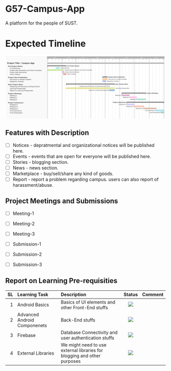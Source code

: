 # G57-Campus-App
A platform for the people of SUST.

Expected Timeline
=================
![Gantt Chart](gantt_chart.jpg)

Features with Description
-------------------------
- [ ] Notices - depratmental and organizational notices will be published here.
- [ ] Events - events that are open for everyone will be published here.
- [ ] Stories -  blogging section.
- [ ] News - news section.
- [ ] Marketplace - buy/sell/share any kind of goods.
- [ ] Report  -  report a problem regarding campus. users can also report of harassment/abuse.

Project Meetings and Submissions
--------------------------------
- [ ] Meeting-1
- [ ] Meeting-2
- [ ] Meeting-3
- [ ] Submission-1
- [ ] Submission-2
- [ ] Submission-3


Report on Learning Pre-requisities
-----------------------------------

SL | Learning Task | Description | Status | Comment |
--:|:--------------|:------------|:------:|---------|
1  | Android Basics   | Basics of UI elements and other Front-End stuffs | ![ ](https://img.shields.io/badge/UI%20Elements-May%2025-%2346B2E0)   | |
2  | Advanced Android Componenets   | Back-End stuffs  | ![ ](https://img.shields.io/badge/Advanced%20Stuffs-June%2005-%2346B2E0)   | |
3  | Firebase  | Database Connectivity and user authentication stuffs  | ![ ](https://img.shields.io/badge/Database-June%2010-%2346B2E0)   | |
4  | External Libraries   | We might need to use external libraries for blogging and other purposes | ![ ](https://img.shields.io/badge/External%20Libraries-June%2015-%2346B2E0)   | |
